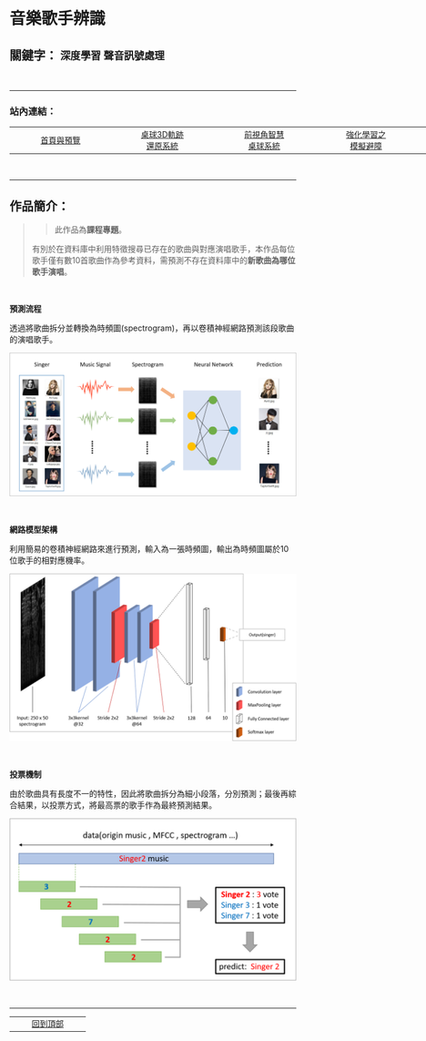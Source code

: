 # 音樂歌手辨識 

## 關鍵字： `深度學習` `聲音訊號處理`

<br>

---

### 站內連結：

<table style="width:1000px">
    <tr>
        <td align="center" width="165px">
            <a href="../">首頁與預覽</a><br>
        </td>
        <td align="center" width="165px">
            <a href="../work_1/">桌球3D軌跡<br>還原系統</a><br>
        </td>
        <td align="center" width="165px">
            <a href="../work_2/">前視角智慧<br>桌球系統</a><br>
        </td>
        <td align="center" width="165px">
            <a href="../work_3/">強化學習之<br>模擬避障</a><br>
        </td>
        <td align="center" width="165px">
            <a href="../work_4/"><b>音樂歌手辨識</b></a><br>
        </td>
    </tr>
</table>

<br>

---

## 作品簡介：

> >此作品為**課程專題**。
> 
> 有別於在資料庫中利用特徵搜尋已存在的歌曲與對應演唱歌手，本作品每位歌手僅有數10首歌曲作為參考資料，需預測不存在資料庫中的**新歌曲為哪位歌手演唱**。


<br>

**預測流程**

透過將歌曲拆分並轉換為時頻圖(spectrogram)，再以卷積神經網路預測該段歌曲的演唱歌手。

![image](pic/snapshot_work4.png)

<br>

**網路模型架構**

利用簡易的卷積神經網路來進行預測，輸入為一張時頻圖，輸出為時頻圖屬於10位歌手的相對應機率。

![image](pic/model.png)

<br>

**投票機制**

由於歌曲具有長度不一的特性，因此將歌曲拆分為細小段落，分別預測；最後再綜合結果，以投票方式，將最高票的歌手作為最終預測結果。

![image](pic/voting.png)

<br>

---

<table >
    <tr>
        <td align="center" width="120px">
            <a href="#音樂歌手辨識">回到頂部</a><br>
        </td>
    </tr>
</table>